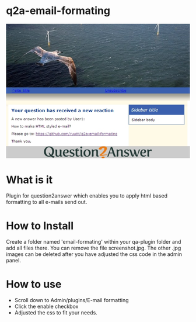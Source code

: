 q2a-email-formating
===================

![Demo](screenshot.jpg "Screenshot of how your e-mails will look like after you apply the plugin")

What is it
===================
Plugin for question2answer which enables you to apply html based formatting to all e-mails send out.

How to Install
===================
Create a folder named 'email-formating' within your qa-plugin folder and add all files there. You can remove the file screenshot.jpg. The other .jpg images can be deleted after you have adjusted the css code in the admin panel.


How to use
===================
- Scroll down to Admin/plugins/E-mail formatting
- Click the enable checkbox
- Adjusted the css to fit your needs. 
